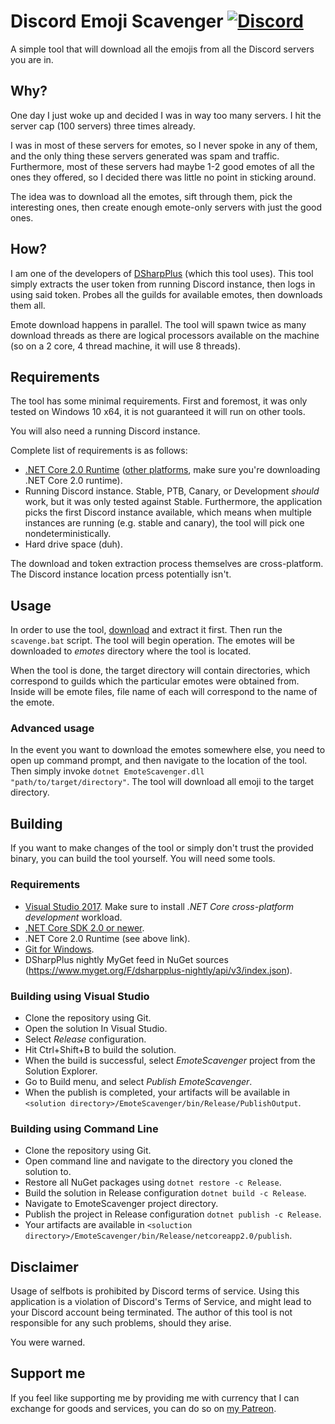 # Discord Emoji Scavenger [![Discord](https://img.shields.io/discord/207879549394878464.svg?style=flat-square&label=discord)](https://discord.gg/rGKrJDR)
A simple tool that will download all the emojis from all the Discord servers you are in.

## Why?
One day I just woke up and decided I was in way too many servers. I hit the server cap (100 servers) three times 
already.

I was in most of these servers for emotes, so I never spoke in any of them, and the only thing these servers generated 
was spam and traffic. Furthermore, most of these servers had maybe 1-2 good emotes of all the ones they offered, so I 
decided there was little no point in sticking around.

The idea was to download all the emotes, sift through them, pick the interesting ones, then create enough emote-only 
servers with just the good ones.

## How?
I am one of the developers of [DSharpPlus](https://github.com/NaamloosDT/DSharpPlus) (which this tool uses). This tool 
simply extracts the user token from running Discord instance, then logs in using said token. Probes all the guilds for 
available emotes, then downloads them all.

Emote download happens in parallel. The tool will spawn twice as many download threads as there are logical processors 
available on the machine (so on a 2 core, 4 thread machine, it will use 8 threads).

## Requirements
The tool has some minimal requirements. First and foremost, it was only tested on Windows 10 x64, it is not guaranteed 
it will run on other tools. 

You will also need a running Discord instance.

Complete list of requirements is as follows:

- [.NET Core 2.0 Runtime](https://www.microsoft.com/net/download/thank-you/dotnet-runtime-2.0.4-windows-x64-installer) 
  ([other platforms](https://www.microsoft.com/net/download/windows), make sure you're downloading .NET Core 2.0 
  runtime).
- Running Discord instance. Stable, PTB, Canary, or Development *should* work, but it was only tested against Stable. 
  Furthermore, the application picks the first Discord instance available, which means when multiple instances are 
  running (e.g. stable and canary), the tool will pick one nondeterministically.
- Hard drive space (duh).

The download and token extraction process themselves are cross-platform. The Discord instance location prcess 
potentially isn't.

## Usage
In order to use the tool, [download](https://github.com/Emzi0767/Discord-Emoji-Scavenger/releases/latest) and extract 
it first. Then run the `scavenge.bat` script. The tool will begin operation. The emotes will be downloaded to *emotes* 
directory where the tool is located.

When the tool is done, the target directory will contain directories, which correspond to guilds which the particular 
emotes were obtained from. Inside will be emote files, file name of each will correspond to the name of the emote.

### Advanced usage
In the event you want to download the emotes somewhere else, you need to open up command prompt, and then navigate to 
the location of the tool. Then simply invoke `dotnet EmoteScavenger.dll "path/to/target/directory"`. The tool will 
download all emoji to the target directory.

## Building
If you want to make changes of the tool or simply don't trust the provided binary, you can build the tool yourself. You 
will need some tools.

### Requirements
- [Visual Studio 2017](https://www.visualstudio.com/downloads/). Make sure to install *.NET Core cross-platform 
  development* workload.
- [.NET Core SDK 2.0 or newer](https://www.microsoft.com/net/download/windows).
- .NET Core 2.0 Runtime (see above link).
- [Git for Windows](http://gitforwindows.org/).
- DSharpPlus nightly MyGet feed in NuGet sources (https://www.myget.org/F/dsharpplus-nightly/api/v3/index.json).

### Building using Visual Studio
- Clone the repository using Git. 
- Open the solution In Visual Studio.
- Select *Release* configuration.
- Hit Ctrl+Shift+B to build the solution. 
- When the build is successful, select *EmoteScavenger* project from the Solution Explorer.
- Go to Build menu, and select *Publish EmoteScavenger*.
- When the publish is completed, your artifacts will be available in 
  `<solution directory>/EmoteScavenger/bin/Release/PublishOutput`.

### Building using Command Line
- Clone the repository using Git. 
- Open command line and navigate to the directory you cloned the solution to.
- Restore all NuGet packages using `dotnet restore -c Release`.
- Build the solution in Release configuration `dotnet build -c Release`.
- Navigate to EmoteScavenger project directory.
- Publish the project in Release configuration `dotnet publish -c Release`.
- Your artifacts are available in `<soluction directory>/EmoteScavenger/bin/Release/netcoreapp2.0/publish`.

## Disclaimer
Usage of selfbots is prohibited by Discord terms of service. Using this application is a violation of Discord's Terms 
of Service, and might lead to your Discord account being terminated. The author of this tool is not responsible for 
any such problems, should they arise.

You were warned.

## Support me
If you feel like supporting me by providing me with currency that I can exchange for goods and services, you can do so 
on [my Patreon](https://www.patreon.com/emzi0767).
